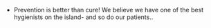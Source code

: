 + Prevention is better than cure! We believe we have one of the best hygienists on the island- and so do our patients..
